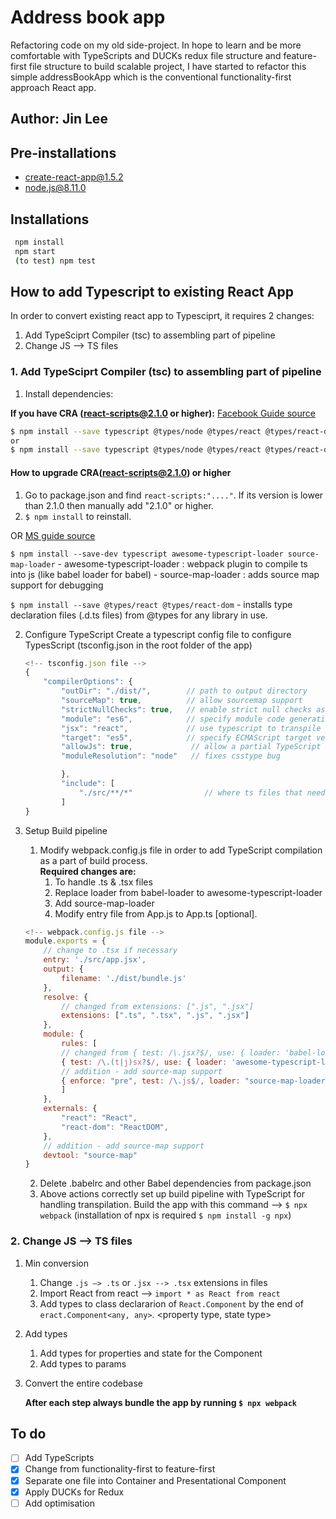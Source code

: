 # Address book app
Refactoring code on my old side-project.
In hope to learn and be more comfortable with TypeScripts and DUCKs redux file structure and feature-first file structure to build scalable project, I have started to refactor this simple addressBookApp which is the conventional functionality-first approach React app.

## Author: Jin Lee

## Pre-installations

-   create-react-app@1.5.2
-   node.js@8.11.0

## Installations

```bash
 npm install
 npm start
 (to test) npm test
```

## How to add Typescript to existing React App 

In order to convert existing react app to Typesciprt, it requires 2 changes:
 1. Add TypeSciprt Compiler (tsc) to assembling part of pipeline
 2. Change JS --> TS files

### 1. Add TypeSciprt Compiler (tsc) to assembling part of pipeline


1. Install dependencies:  

**If you have CRA (react-scripts@2.1.0 or higher):**
[Facebook Guide source](https://facebook.github.io/create-react-app/docs/adding-typescript)
```bash
$ npm install --save typescript @types/node @types/react @types/react-dom @types/jest
or   
$ npm install --save typescript @types/node @types/react @types/react-dom @types/jest
```
#### How to upgrade CRA(react-scripts@2.1.0) or higher
1. Go to package.json and find `react-scripts:"...."`. If its version is lower than 2.1.0 then manually add "2.1.0" or higher.
2. `$ npm install` to reinstall.


OR
[MS guide source](https://github.com/Microsoft/TypeScript-React-Conversion-Guide)

   `$ npm install --save-dev typescript awesome-typescript-loader source-map-loader`
     - awesome-typescript-loader : webpack plugin to compile ts into js (like babel loader for babel)
     - source-map-loader : adds source map support for debugging
    
   `$ npm install --save @types/react @types/react-dom` 
     - installs type declaration files (.d.ts files) from @types for  any library in use.

2. Configure TypeScript
   Create a typescript config file to configure TypesScript (tsconfig.json in the root folder of the app)   
    ```javascript
    <!-- tsconfig.json file -->
    {
        "compilerOptions": {
            "outDir": "./dist/",        // path to output directory
            "sourceMap": true,          // allow sourcemap support
            "strictNullChecks": true,   // enable strict null checks as a best practice
            "module": "es6",            // specify module code generation
            "jsx": "react",             // use typescript to transpile jsx to js
            "target": "es5",            // specify ECMAScript target version
            "allowJs": true,             // allow a partial TypeScript and JavaScript codebase
            "moduleResolution": "node"   // fixes csstype bug

            },
            "include": [
                "./src/**/*"                // where ts files that needs to be compiled to js reside
            ]
    }
    ```

3. Setup Build pipeline
   1. Modify webpack.config.js file in order to add TypeScript compilation as a part of build process.  
   **Required changes are:**
      1. To handle .ts & .tsx files
      2. Replace loader from babel-loader to awesome-typescript-loader
      3. Add source-map-loader
      4. Modify entry file from App.js to App.ts [optional].  

    ```javascript
    <!-- webpack.config.js file -->
    module.exports = {
        // change to .tsx if necessary
        entry: './src/app.jsx',
        output: {
            filename: './dist/bundle.js'
        },
        resolve: {
            // changed from extensions: [".js", ".jsx"]
            extensions: [".ts", ".tsx", ".js", ".jsx"]
        },
        module: {
            rules: [
            // changed from { test: /\.jsx?$/, use: { loader: 'babel-loader' } },
            { test: /\.(t|j)sx?$/, use: { loader: 'awesome-typescript-loader' } },
            // addition - add source-map support
            { enforce: "pre", test: /\.js$/, loader: "source-map-loader" }
            ]
        },
        externals: {
            "react": "React",
            "react-dom": "ReactDOM",
        },
        // addition - add source-map support
        devtool: "source-map"
    }
    ```
   2. Delete .babelrc and other Babel dependencies from package.json
   3. Above actions correctly set up build pipeline with TypeScript for handling transpilation. Build the app with this command --> `$ npx webpack` (installation of npx is required `$ npm install -g npx`)
### 2. Change JS --> TS files
1. Min conversion
   1. Change `.js —> .ts` or `.jsx --> .tsx` extensions in files
   2. Import React from react —> `import * as React from react`
   3. Add types to class declararion of `React.Component` by the end of `eract.Component<any, any>`. <property type, state type>      
2. Add types
   1. Add types for properties and state for the Component
   2. Add types to params
3. Convert the entire codebase

   **After each step always bundle the app by running `$ npx webpack`**



## To do
- [ ] Add TypeScripts
- [x] Change from functionality-first to feature-first
- [x] Separate one file into Container and Presentational Component
- [x] Apply DUCKs for Redux
- [ ] Add optimisation
